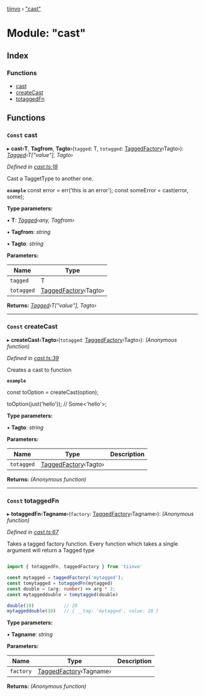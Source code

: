 [tiinvo](../README.md) › ["cast"](_cast_.md)

# Module: "cast"

## Index

### Functions

* [cast](_cast_.md#const-cast)
* [createCast](_cast_.md#const-createcast)
* [totaggedFn](_cast_.md#const-totaggedfn)

## Functions

### `Const` cast

▸ **cast**‹**T**, **Tagfrom**, **Tagto**›(`tagged`: T, `totagged`: [TaggedFactory](_tagged_type_.md#taggedfactory)‹Tagto›): *[Tagged](_tagged_type_.md#tagged)‹T["value"], Tagto›*

*Defined in [cast.ts:18](https://github.com/OctoD/tiinvo/blob/446c93b/src/cast.ts#L18)*

Cast a TaggetType to another one.

**`example`** 
const error = err('this is an error');
const someError = cast(error, some);

**Type parameters:**

▪ **T**: *[Tagged](_tagged_type_.md#tagged)‹any, Tagfrom›*

▪ **Tagfrom**: *string*

▪ **Tagto**: *string*

**Parameters:**

Name | Type |
------ | ------ |
`tagged` | T |
`totagged` | [TaggedFactory](_tagged_type_.md#taggedfactory)‹Tagto› |

**Returns:** *[Tagged](_tagged_type_.md#tagged)‹T["value"], Tagto›*

___

### `Const` createCast

▸ **createCast**‹**Tagto**›(`totagged`: [TaggedFactory](_tagged_type_.md#taggedfactory)‹Tagto›): *(Anonymous function)*

*Defined in [cast.ts:39](https://github.com/OctoD/tiinvo/blob/446c93b/src/cast.ts#L39)*

Creates a cast to function

**`example`** 

const toOption = createCast(option);

toOption(just('hello')); // Some<'hello'>;

**Type parameters:**

▪ **Tagto**: *string*

**Parameters:**

Name | Type | Description |
------ | ------ | ------ |
`totagged` | [TaggedFactory](_tagged_type_.md#taggedfactory)‹Tagto› |   |

**Returns:** *(Anonymous function)*

___

### `Const` totaggedFn

▸ **totaggedFn**‹**Tagname**›(`factory`: [TaggedFactory](_tagged_type_.md#taggedfactory)‹Tagname›): *(Anonymous function)*

*Defined in [cast.ts:67](https://github.com/OctoD/tiinvo/blob/446c93b/src/cast.ts#L67)*

Takes a tagged factory function.
Every function which takes a single argument will return a Tagged type

```ts

import { totaggedFn, taggedFactory } from 'tiinvo'

const mytagged = taggedFactory('mytagged');
const tomytagged = totaggedFn(mytagged)
const double = (arg: number) => arg * 2;
const mytaggeddouble = tomytagged(double)

double(10)           // 20
mytaggeddouble(10)   // { __tag: 'mytagged', value: 20 }

```

**Type parameters:**

▪ **Tagname**: *string*

**Parameters:**

Name | Type | Description |
------ | ------ | ------ |
`factory` | [TaggedFactory](_tagged_type_.md#taggedfactory)‹Tagname› |   |

**Returns:** *(Anonymous function)*
